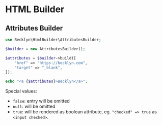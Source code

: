 HTML Builder
============


Attributes Builder
------------------


```php
use Becklyn\HtmlBuilder\AttributesBuilder;

$builder = new AttributesBuilder();

$attributes = $builder->build([
    "href" => "https://becklyn.com",
    "target" => "_blank",
]);

echo "<a {$attributes}>Becklyn</a>"; 
```

Special values:

*   `false`: entry will be omitted
*   `null`: will be omitted
*   `true`: will be rendered as boolean attribute, eg. `"checked" => true` as `<input checked>`.

